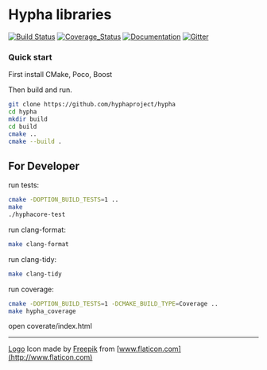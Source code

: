 # Hypha libraries
[![Build Status][travis-image]][travis]
[![Coverage_Status][coveralls-image]][coveralls]
[![Documentation][codedocs-image]][codedocs]
[![Gitter][gitter-image]][gitter]

[travis-image]: https://travis-ci.org/hyphaproject/hypha.png?branch=master
[travis]: http://travis-ci.org/hyphaproject/hypha

[coveralls-image]: https://img.shields.io/coveralls/hyphaproject/hypha.svg?label=Coverage
[coveralls]: https://coveralls.io/github/hyphaproject/hypha

[codedocs-image]: https://codedocs.xyz/hyphaproject/hypha.svg
[codedocs]: https://codedocs.xyz/hyphaproject/hypha

[gitter-image]: https://badges.gitter.im/Join%20Chat.svg
[gitter]: https://gitter.im/hyphaproject/public

### Quick start

First install CMake, Poco, Boost

Then build and run.

```sh
git clone https://github.com/hyphaproject/hypha
cd hypha
mkdir build
cd build
cmake ..
cmake --build .
```

## For Developer

run tests:
```sh
cmake -DOPTION_BUILD_TESTS=1 ..
make
./hyphacore-test
```

run clang-format:
```sh
make clang-format
```

run clang-tidy:
```sh
make clang-tidy
```

run coverage:
```sh
cmake -DOPTION_BUILD_TESTS=1 -DCMAKE_BUILD_TYPE=Coverage ..
make hypha_coverage
```

open coverate/index.html

-------------------------------
[Logo](/deploy/images/logo.png) Icon made by [Freepik](http://www.freepik.com) from [www.flaticon.com](http://www.flaticon.com)
